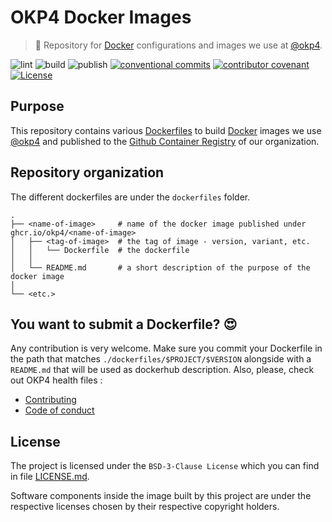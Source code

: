 # OKP4 Docker Images

> 🐳 Repository for [Docker](https://www.docker.com/what-docker) configurations and images we use at [@okp4][okp4].

![lint](https://img.shields.io/github/actions/workflow/status/okp4/docker-images/lint.yml?branch=main&label=lint&style=for-the-badge&logo=github)
![build](https://img.shields.io/github/actions/workflow/status/okp4/docker-images/build.yml?branch=main&label=build&style=for-the-badge&logo=github)
![publish](https://img.shields.io/github/actions/workflow/status/okp4/docker-images/publish.yml?branch=main&label=publish&style=for-the-badge&logo=github)
[![conventional commits](https://img.shields.io/badge/Conventional%20Commits-1.0.0-yellow.svg?logo=conventionalcommits&style=for-the-badge)](https://conventionalcommits.org)
[![contributor covenant](https://img.shields.io/badge/Contributor%20Covenant-2.1-4baaaa.svg?style=for-the-badge)](https://github.com/okp4/.github/blob/main/CODE_OF_CONDUCT.md)
[![License](https://img.shields.io/badge/License-BSD_3--Clause-blue.svg?style=for-the-badge)](https://opensource.org/licenses/BSD-3-Clause)

## Purpose

This repository contains various [Dockerfiles][dockerfiles] to build [Docker][docker] images we use [@okp4][okp4] and published to the [Github
Container Registry](https://github.com/orgs/okp4/packages) of our organization.

## Repository organization

The different dockerfiles are under the `dockerfiles` folder.

```text
.
├── <name-of-image>     # name of the docker image published under ghcr.io/okp4/<name-of-image>
│   ├── <tag-of-image>  # the tag of image - version, variant, etc.
│   │   └── Dockerfile  # the dockerfile
│   │
│   └── README.md       # a short description of the purpose of the docker image 
│
└── <etc.>
```

## You want to submit a Dockerfile? 😍

Any contribution is very welcome. Make sure you commit your Dockerfile in the path that matches `./dockerfiles/$PROJECT/$VERSION` alongside with a `README.md` that will be used as dockerhub description. Also, please, check out OKP4 health files :

- [Contributing](https://github.com/okp4/.github/blob/main/CONTRIBUTING.md)
- [Code of conduct](https://github.com/okp4/.github/blob/main/CODE_OF_CONDUCT.md)

## License

The project is licensed under the `BSD-3-Clause License` which you can find in file [LICENSE.md](LICENSE).

Software components inside the image built by this project are under the respective licenses chosen by their respective copyright holders.

[dockerfiles]: https://docs.docker.com/engine/reference/builder/
[docker]: https://www.docker.com/what-docker
[okp4]: http://okp4.com
